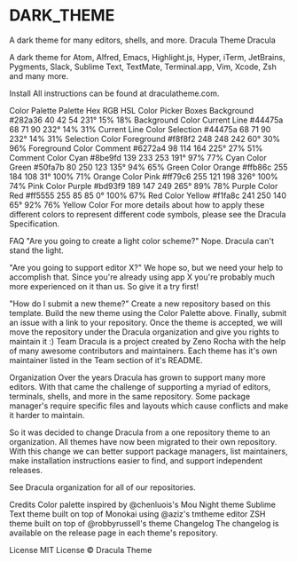 # DARK_THEME
A dark theme for many editors, shells, and more.
Dracula Theme
Dracula

A dark theme for Atom, Alfred, Emacs, Highlight.js, Hyper, iTerm, JetBrains, Pygments, Slack, Sublime Text, TextMate, Terminal.app, Vim, Xcode, Zsh and many more.

Install
All instructions can be found at draculatheme.com.

Color Palette
Palette	Hex	RGB	HSL	Color Picker Boxes
Background	#282a36	40 42 54	231° 15% 18%	Background Color
Current Line	#44475a	68 71 90	232° 14% 31%	Current Line Color
Selection	#44475a	68 71 90	232° 14% 31%	Selection Color
Foreground	#f8f8f2	248 248 242	60° 30% 96%	Foreground Color
Comment	#6272a4	98 114 164	225° 27% 51%	Comment Color
Cyan	#8be9fd	139 233 253	191° 97% 77%	Cyan Color
Green	#50fa7b	80 250 123	135° 94% 65%	Green Color
Orange	#ffb86c	255 184 108	31° 100% 71%	Orange Color
Pink	#ff79c6	255 121 198	326° 100% 74%	Pink Color
Purple	#bd93f9	189 147 249	265° 89% 78%	Purple Color
Red	#ff5555	255 85 85	0° 100% 67%	Red Color
Yellow	#f1fa8c	241 250 140	65° 92% 76%	Yellow Color
For more details about how to apply these different colors to represent different code symbols, please see the Dracula Specification.

FAQ
"Are you going to create a light color scheme?"
Nope. Dracula can't stand the light.

"Are you going to support editor X?"
We hope so, but we need your help to accomplish that. Since you're already using app X you're probably much more experienced on it than us. So give it a try first!

"How do I submit a new theme?"
Create a new repository based on this template.
Build the new theme using the Color Palette above.
Finally, submit an issue with a link to your repository. Once the theme is accepted, we will move the repository under the Dracula organization and give you rights to maintain it :)
Team
Dracula is a project created by Zeno Rocha with the help of many awesome contributors and maintainers. Each theme has it's own maintainer listed in the Team section of it's README.

Organization
Over the years Dracula has grown to support many more editors. With that came the challenge of supporting a myriad of editors, terminals, shells, and more in the same repository. Some package manager's require specific files and layouts which cause conflicts and make it harder to maintain.

So it was decided to change Dracula from a one repository theme to an organization. All themes have now been migrated to their own repository. With this change we can better support package managers, list maintainers, make installation instructions easier to find, and support independent releases.

See Dracula organization for all of our repositories.

Credits
Color palette inspired by @chenluois's Mou Night theme
Sublime Text theme built on top of Monokai using @aziz's tmtheme editor
ZSH theme built on top of @robbyrussell's theme
Changelog
The changelog is available on the release page in each theme's repository.

License
MIT License © Dracula Theme
